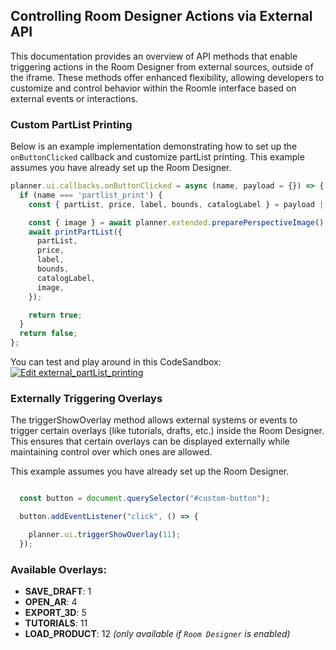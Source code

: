 ## Controlling Room Designer Actions via External API

This documentation provides an overview of API methods that enable triggering actions in the Room Designer from external sources, outside of the iframe. These methods offer enhanced flexibility, allowing developers to customize and control behavior within the Roomle interface based on external events or interactions.

### Custom PartList Printing

Below is an example implementation demonstrating how to set up the `onButtonClicked` callback and customize partList printing. This example assumes you have already set up the Room Designer.

```javascript
planner.ui.callbacks.onButtonClicked = async (name, payload = {}) => {
  if (name === 'partlist_print') {
    const { partList, price, label, bounds, catalogLabel } = payload || {};

    const { image } = await planner.extended.preparePerspectiveImage();
    await printPartList({
      partList,
      price,
      label,
      bounds,
      catalogLabel,
      image,
    });

    return true;
  }
  return false;
};
```

You can test and play around in this CodeSandbox:
[![Edit external_partList_printing](https://codesandbox.io/static/img/play-codesandbox.svg)](https://codesandbox.io/p/sandbox/external-partlist-printing-forked-j9w3dq)

### Externally Triggering Overlays

The triggerShowOverlay method allows external systems or events to trigger certain overlays (like tutorials, drafts, etc.) inside the Room Designer. This ensures that certain overlays can be displayed externally while maintaining control over which ones are allowed.

This example assumes you have already set up the Room Designer.

```javascript

  const button = document.querySelector("#custom-button");

  button.addEventListener("click", () => {

    planner.ui.triggerShowOverlay(11);
  });
```

### Available Overlays:
- **SAVE_DRAFT**: 1
- **OPEN_AR**: 4
- **EXPORT_3D**: 5
- **TUTORIALS**: 11
- **LOAD_PRODUCT**: 12 _(only available if `Room Designer` is enabled)_
